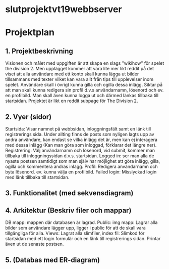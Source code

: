 # slutprojektvt19webbserver

# Projektplan
## 1. Projektbeskrivning
Visionen och målet med uppgiften är att skapa en slags "wikihow" för spelet the division 2. Men upplägget kommer att vara lite mer likt reddit på det viset att alla användare med ett konto skall kunna lägga ut bilder tillsammans med texter vilket kan vara allt från tips till upplevelser inom spelet. Användare skall i övrigt kunna gilla och ogilla dessa inlägg. Siktar på att man skall kunna redigera sin profil d.v.s användarnamn, lösenord och ev. en profilbild. Man skall även kunna logga ut och därmed länkas tillbaka till startsidan. Projektet är likt en reddit subpage för The Division 2. 
## 2. Vyer (sidor)
Startsida: Visar namnet på webbsidan, inloggningsfält samt en länk till registrerings sida. Under allting finns de posts som nyligen lagts upp av andra användare, kan endast se vilka inlägg det är, men kan ej interagera med dessa inlägg (Kan man göra som inloggad, förklarar det längre ner). Registrering: Välj användarnamn och lösenord, vid submit, kommer man tillbaka till inloggningssidan d.v.s. startsidan. 
Logged in: ser man alla de nyaste postsen samtidigt som man själv har möjlighet att göra inlägg, gilla, ogilla och kommentera andras inlägg. Profil: Redigera användarnamn och byta lösenord. ev. kunna välja en profilbild. Failed login: Misslyckad login med länk tillbaka till startsidan. 
## 3. Funktionalitet (med sekvensdiagram)
## 4. Arkitektur (Beskriv filer och mappar)
DB mapp: mappen där databasen är lagrad.
Public: img mapp: Lagrar alla bilder som användare lägger upp, ligger i public för att de skall vara tillgängliga för alla. 
Views: Lagrat alla slimfiler, index fil: Slimkod för startsidan med ett login formulär och en länk till registrerings sidan. Printar även ut de senaste postsen.
## 5. (Databas med ER-diagram)
